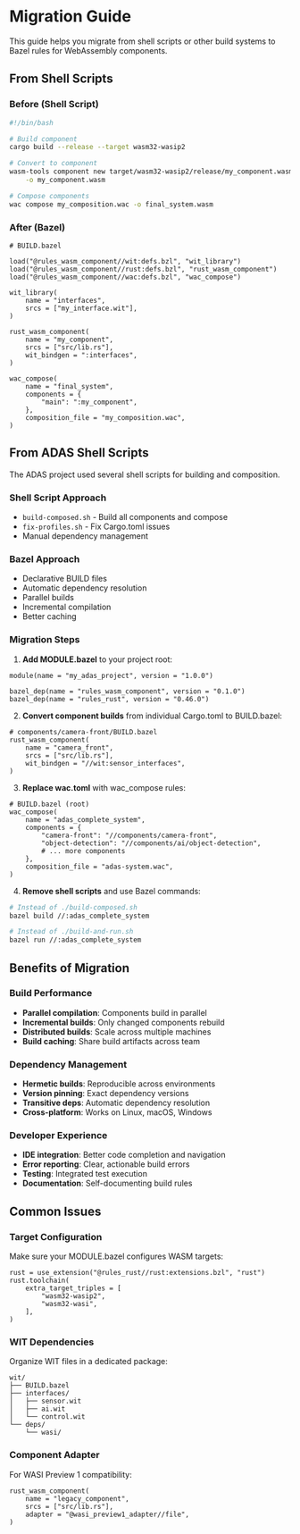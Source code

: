 # Migration Guide

This guide helps you migrate from shell scripts or other build systems to Bazel rules for WebAssembly components.

## From Shell Scripts

### Before (Shell Script)
```bash
#!/bin/bash

# Build component
cargo build --release --target wasm32-wasip2

# Convert to component
wasm-tools component new target/wasm32-wasip2/release/my_component.wasm \
    -o my_component.wasm

# Compose components
wac compose my_composition.wac -o final_system.wasm
```

### After (Bazel)
```starlark
# BUILD.bazel

load("@rules_wasm_component//wit:defs.bzl", "wit_library")
load("@rules_wasm_component//rust:defs.bzl", "rust_wasm_component")
load("@rules_wasm_component//wac:defs.bzl", "wac_compose")

wit_library(
    name = "interfaces",
    srcs = ["my_interface.wit"],
)

rust_wasm_component(
    name = "my_component",
    srcs = ["src/lib.rs"],
    wit_bindgen = ":interfaces",
)

wac_compose(
    name = "final_system",
    components = {
        "main": ":my_component",
    },
    composition_file = "my_composition.wac",
)
```

## From ADAS Shell Scripts

The ADAS project used several shell scripts for building and composition.

### Shell Script Approach
- `build-composed.sh` - Build all components and compose
- `fix-profiles.sh` - Fix Cargo.toml issues
- Manual dependency management

### Bazel Approach
- Declarative BUILD files
- Automatic dependency resolution  
- Parallel builds
- Incremental compilation
- Better caching

### Migration Steps

1. **Add MODULE.bazel** to your project root:
```starlark
module(name = "my_adas_project", version = "1.0.0")

bazel_dep(name = "rules_wasm_component", version = "0.1.0")
bazel_dep(name = "rules_rust", version = "0.46.0")
```

2. **Convert component builds** from individual Cargo.toml to BUILD.bazel:
```starlark
# components/camera-front/BUILD.bazel
rust_wasm_component(
    name = "camera_front",
    srcs = ["src/lib.rs"],
    wit_bindgen = "//wit:sensor_interfaces",
)
```

3. **Replace wac.toml** with wac_compose rules:
```starlark
# BUILD.bazel (root)
wac_compose(
    name = "adas_complete_system",
    components = {
        "camera-front": "//components/camera-front",
        "object-detection": "//components/ai/object-detection",
        # ... more components
    },
    composition_file = "adas-system.wac",
)
```

4. **Remove shell scripts** and use Bazel commands:
```bash
# Instead of ./build-composed.sh
bazel build //:adas_complete_system

# Instead of ./build-and-run.sh  
bazel run //:adas_complete_system
```

## Benefits of Migration

### Build Performance
- **Parallel compilation**: Components build in parallel
- **Incremental builds**: Only changed components rebuild
- **Distributed builds**: Scale across multiple machines
- **Build caching**: Share build artifacts across team

### Dependency Management
- **Hermetic builds**: Reproducible across environments
- **Version pinning**: Exact dependency versions
- **Transitive deps**: Automatic dependency resolution
- **Cross-platform**: Works on Linux, macOS, Windows

### Developer Experience
- **IDE integration**: Better code completion and navigation
- **Error reporting**: Clear, actionable build errors
- **Testing**: Integrated test execution
- **Documentation**: Self-documenting build rules

## Common Issues

### Target Configuration
Make sure your MODULE.bazel configures WASM targets:
```starlark
rust = use_extension("@rules_rust//rust:extensions.bzl", "rust")
rust.toolchain(
    extra_target_triples = [
        "wasm32-wasip2",
        "wasm32-wasi",
    ],
)
```

### WIT Dependencies
Organize WIT files in a dedicated package:
```
wit/
├── BUILD.bazel
├── interfaces/
│   ├── sensor.wit
│   ├── ai.wit
│   └── control.wit
└── deps/
    └── wasi/
```

### Component Adapter
For WASI Preview 1 compatibility:
```starlark
rust_wasm_component(
    name = "legacy_component",
    srcs = ["src/lib.rs"],
    adapter = "@wasi_preview1_adapter//file",
)
```
